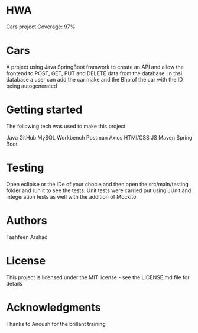 # HWA
Cars project
Coverage: 97%
# Cars
A  project using Java SpringBoot framwork to create an  API and allow the frontend to POST, GET, PUT and DELETE data from the database. In thsi database a user can add the car make and the Bhp of the car with the ID being autogenerated 

# Getting started 
The following tech was used to make this project

Java 
GitHub
MySQL Workbench
Postman
Axios
HTMl/CSS
JS
Maven
Spring Boot

# Testing 
Open eclipise or the IDe of your chocie and then open the src/main/testing folder and run it to see the tests. Unit tests were carried put using JUnit and integeration tests as well with the addition of Mockito.

# Authors
Tashfeen Arshad 
# License
This project is licensed under the MIT license - see the LICENSE.md file for details

# Acknowledgments
Thanks to Anoush for the brillant training 

